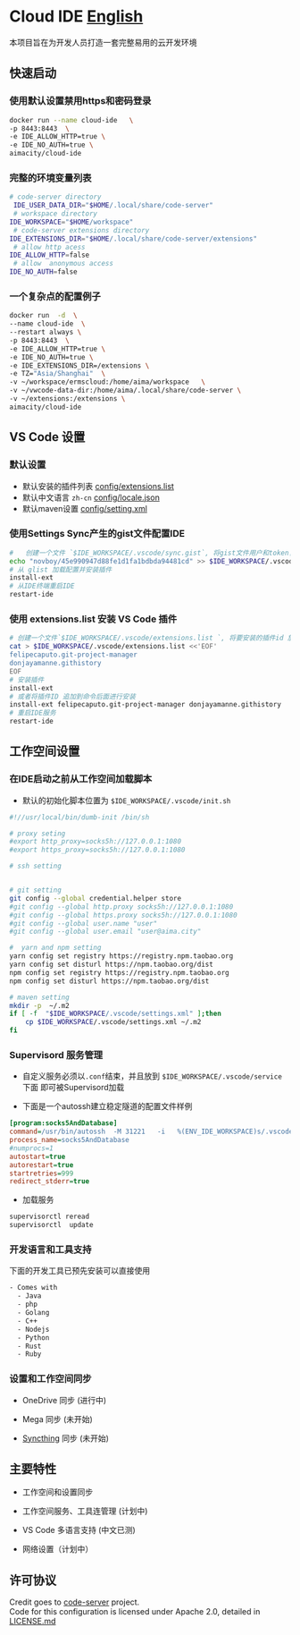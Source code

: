 # Cloud IDE [English](README.md) 

本项目旨在为开发人员打造一套完整易用的云开发环境

## 快速启动

### 使用默认设置禁用https和密码登录

```bash
docker run --name cloud-ide   \
-p 8443:8443  \
-e IDE_ALLOW_HTTP=true \
-e IDE_NO_AUTH=true \
aimacity/cloud-ide
```

### 完整的环境变量列表

```bash
# code-server directory
 IDE_USER_DATA_DIR="$HOME/.local/share/code-server"
 # workspace directory
IDE_WORKSPACE="$HOME/workspace"
 # code-server extensions directory
IDE_EXTENSIONS_DIR="$HOME/.local/share/code-server/extensions"
 # allow http acess
IDE_ALLOW_HTTP=false
 # allow  anonymous access
IDE_NO_AUTH=false
```

### 一个复杂点的配置例子

```bash
docker run  -d  \
--name cloud-ide  \
--restart always \
-p 8443:8443  \
-e IDE_ALLOW_HTTP=true \
-e IDE_NO_AUTH=true \
-e IDE_EXTENSIONS_DIR=/extensions \
-e TZ="Asia/Shanghai"  \
-v ~/workspace/ermscloud:/home/aima/workspace   \
-v ~/vwcode-data-dir:/home/aima/.local/share/code-server \
-v ~/extensions:/extensions \
aimacity/cloud-ide

```

## VS Code 设置

### 默认设置

* 默认安装的插件列表 [config/extensions.list](config/extensions.list)
* 默认中文语言 `zh-cn` [config/locale.json](config/locale.json)
* 默认maven设置 [config/setting.xml](config/setting.xml)

### 使用Settings Sync产生的gist文件配置IDE

```bash
#   创建一个文件 `$IDE_WORKSPACE/.vscode/sync.gist`, 将gist文件用户和token复制进去 
echo "novboy/45e990947d88fe1d1fa1bdbda94481cd" >> $IDE_WORKSPACE/.vscode/sync.gist
# 从 glist 加载配置并安装插件 
install-ext
# 从IDE终端重启IDE
restart-ide
```

### 使用 extensions.list 安装 VS Code 插件

```bash
# 创建一个文件`$IDE_WORKSPACE/.vscode/extensions.list `, 将要安装的插件id 放进去
cat > $IDE_WORKSPACE/.vscode/extensions.list <<'EOF'
felipecaputo.git-project-manager
donjayamanne.githistory
EOF
# 安装插件
install-ext
# 或者将插件ID 追加到命令后面进行安装
install-ext felipecaputo.git-project-manager donjayamanne.githistory
# 重启IDE服务
restart-ide
```

## 工作空间设置

### 在IDE启动之前从工作空间加载脚本

* 默认的初始化脚本位置为  `$IDE_WORKSPACE/.vscode/init.sh`

```bash
#!//usr/local/bin/dumb-init /bin/sh

# proxy seting
#export http_proxy=socks5h://127.0.0.1:1080
#export https_proxy=socks5h://127.0.0.1:1080

# ssh setting


# git setting
git config --global credential.helper store
#git config --global http.proxy socks5h://127.0.0.1:1080
#git config --global https.proxy socks5h://127.0.0.1:1080
#git config --global user.name "user"
#git config --global user.email "user@aima.city"

#  yarn and npm setting
yarn config set registry https://registry.npm.taobao.org
yarn config set disturl https://npm.taobao.org/dist 
npm config set registry https://registry.npm.taobao.org
npm config set disturl https://npm.taobao.org/dist

# maven setting
mkdir -p  ~/.m2
if [ -f  "$IDE_WORKSPACE/.vscode/settings.xml" ];then
    cp $IDE_WORKSPACE/.vscode/settings.xml ~/.m2
fi
```

### Supervisord 服务管理

* 自定义服务必须以`.conf`结束，并且放到 `$IDE_WORKSPACE/.vscode/service` 下面 即可被Supervisord加载

* 下面是一个autossh建立稳定隧道的配置文件样例

```ini
[program:socks5AndDatabase]
command=/usr/bin/autossh  -M 31221   -i   %(ENV_IDE_WORKSPACE)s/.vscode/code.key  -o StrictHostKeyChecking=no -o UserKnownHostsFile=/dev/null  -o ServerAliveInterval=60  -o ServerAliveCountMax=3  -N  -L 5433:192.168.1.100:5433   -D  5555    user@aima.city
process_name=socks5AndDatabase
#numprocs=1
autostart=true
autorestart=true
startretries=999
redirect_stderr=true
```

* 加载服务

```bash
supervisorctl reread
supervisorctl  update
```

### 开发语言和工具支持

下面的开发工具已预先安装可以直接使用

```html
- Comes with
  - Java
  - php
  - Golang
  - C++
  - Nodejs
  - Python
  - Rust
  - Ruby
```

### 设置和工作空间同步

* OneDrive 同步 (进行中)

* Mega 同步 (未开始)

* [Syncthing](https://github.com/syncthing/syncthing) 同步  (未开始)

## 主要特性

* 工作空间和设置同步

* 工作空间服务、工具连管理 (计划中)

* VS Code 多语言支持  (中文已测)

* 网络设置（计划中）

## 许可协议

Credit goes to [code-server](https://github.com/aimacity/code-server) project.  
Code for this configuration is licensed under Apache 2.0, detailed in [LICENSE.md](LICENSE.md)